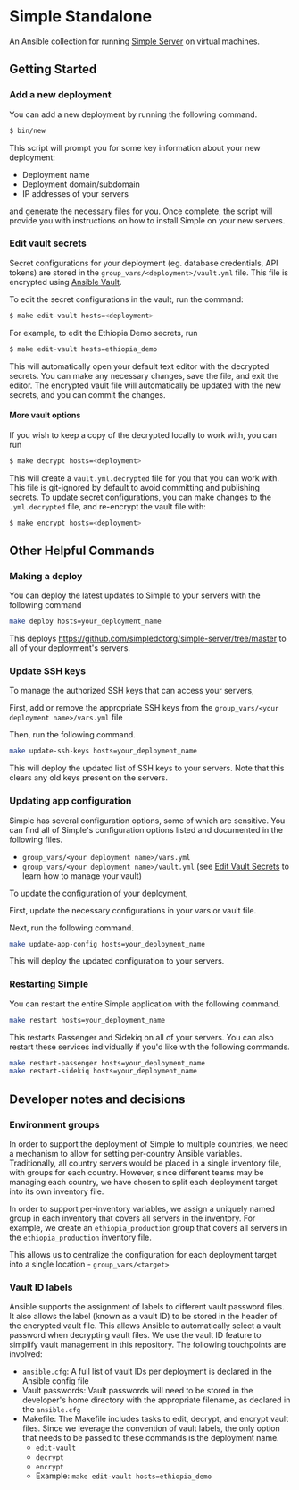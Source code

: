 # Simple Standalone

An Ansible collection for running [Simple Server](https://github.com/simpledotorg/simple-server) on virtual machines.

## Getting Started

### Add a new deployment

You can add a new deployment by running the following command.

```bash
$ bin/new
```

This script will prompt you for some key information about your new deployment:
* Deployment name
* Deployment domain/subdomain
* IP addresses of your servers

and generate the necessary files for you. Once complete, the script will provide you with instructions on how to install
Simple on your new servers.

### Edit vault secrets

Secret configurations for your deployment (eg. database credentials, API tokens) are stored in the
`group_vars/<deployment>/vault.yml` file. This file is encrypted using [Ansible Vault](https://docs.ansible.com/ansible/latest/user_guide/vault.html).

To edit the secret configurations in the vault, run the command:

```bash
$ make edit-vault hosts=<deployment>
```

For example, to edit the Ethiopia Demo secrets, run

```bash
$ make edit-vault hosts=ethiopia_demo
```

This will automatically open your default text editor with the decrypted secrets. You can make any necessary changes,
save the file, and exit the editor. The encrypted vault file will automatically be updated with the new secrets, and you
can commit the changes.

#### More vault options

If you wish to keep a copy of the decrypted locally to work with, you can run

```bash
$ make decrypt hosts=<deployment>
```

This will create a `vault.yml.decrypted` file for you that you can work with. This file is git-ignored by default to
avoid committing and publishing secrets. To update secret configurations, you can make changes to the `.yml.decrypted`
file, and re-encrypt the vault file with:

```bash
$ make encrypt hosts=<deployment>
```

## Other Helpful Commands

### Making a deploy

You can deploy the latest updates to Simple to your servers with the following command

```bash
make deploy hosts=your_deployment_name
```
This deploys https://github.com/simpledotorg/simple-server/tree/master to all of your deployment's servers.

### Update SSH keys

To manage the authorized SSH keys that can access your servers,

First, add or remove the appropriate SSH keys from the `group_vars/<your deployment name>/vars.yml` file

Then, run the following command.

```bash
make update-ssh-keys hosts=your_deployment_name
```

This will deploy the updated list of SSH keys to your servers. Note that this clears any old keys present on the servers.

### Updating app configuration

Simple has several configuration options, some of which are sensitive. You can find all of Simple's configuration options
listed and documented in the following files.

* `group_vars/<your deployment name>/vars.yml`
* `group_vars/<your deployment name>/vault.yml` (see [Edit Vault Secrets](#edit-vault-secrets) to learn how to manage your vault)

To update the configuration of your deployment,

First, update the necessary configurations in your vars or vault file.

Next, run the following command.

```bash
make update-app-config hosts=your_deployment_name
```

This will deploy the updated configuration to your servers.

### Restarting Simple

You can restart the entire Simple application with the following command.

```bash
make restart hosts=your_deployment_name
```

This restarts Passenger and Sidekiq on all of your servers. You can also restart these services individually if you'd
like with the following commands.

```bash
make restart-passenger hosts=your_deployment_name
make restart-sidekiq hosts=your_deployment_name
```

## Developer notes and decisions

### Environment groups

In order to support the deployment of Simple to multiple countries, we need a mechanism to allow for setting per-country
Ansible variables. Traditionally, all country servers would be placed in a single inventory file, with groups for each
country. However, since different teams may be managing each country, we have chosen to split each deployment target
into its own inventory file.

In order to support per-inventory variables, we assign a uniquely named group in each inventory that covers all servers
in the inventory. For example, we create an `ethiopia_production` group that covers all servers in the
`ethiopia_production` inventory file.

This allows us to centralize the configuration for each deployment target into a single location - `group_vars/<target>`

### Vault ID labels

Ansible supports the assignment of labels to different vault password files. It also allows the label (known as a vault
ID) to be stored in the header of the encrypted vault file. This allows Ansible to automatically select a vault password
when decrypting vault files. We use the vault ID feature to simplify vault management in this repository. The following
touchpoints are involved:

* `ansible.cfg`: A full list of vault IDs per deployment is declared in the Ansible config file
* Vault passwords: Vault passwords will need to be stored in the developer's home directory with the appropriate
  filename, as declared in the `ansible.cfg`
* Makefile: The Makefile includes tasks to edit, decrypt, and encrypt vault files. Since we leverage the convention of
  vault labels, the only option that needs to be passed to these commands is the deployment name.
  * `edit-vault`
  * `decrypt`
  * `encrypt`
  * Example: `make edit-vault hosts=ethiopia_demo`
